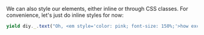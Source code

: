 We can also style our elements, either inline or through CSS classes. For convenience, let's just do inline styles for now:

```js
yield diy._.text("Oh, <em style='color: pink; font-size: 150%;'>how exciting!</em> We're starting the <a href='https://en.wikipedia.org/wiki/Text_(literary_theory)' target='_blank'>text</a> tutorial.");
```
